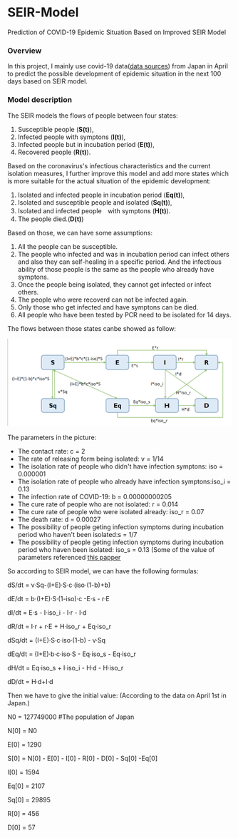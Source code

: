 # SEIR-Model
Prediction of COVID-19 Epidemic Situation Based on Improved SEIR Model

### Overview
In this project, I mainly use covid-19 data(<u>[data sources](https://www.mhlw.go.jp/stf/newpage_10651.html)</u>) from Japan in April to predict the possible development of epidemic situation in the next 100 days based on SEIR model.

### Model description
The SEIR models the flows of people between four states:
1) Susceptible people (**S(t)**), 
2) Infected people with symptons (**I(t)**), 
3) Infected people but in incubation period (**E(t)**),
4) Recovered people (**R(t)**). 

Based on the coronavirus's infectious characteristics and the current isolation measures, I further improve this model and add more states which is more suitable for the actual situation of the epidemic development: 
1) Isolated and infected people in incubation period (**Eq(t)**), 
2) Isolated and susceptible people and isolated (**Sq(t)**),
3) Isolated and infected people　with symptons (**H(t)**).
4) The people died.(**D(t)**)

Based on those, we can have some assumptions:
1) All the people can be susceptible.
2) The people who infected and was in incubation period can infect others and also they can self-healing in a specific period. And the infectious ability of those people is the same as the people who already have symptons.
3) Once the people being isolated, they cannot get infected or infect others.
4) The people who were recoverd can not be infected again.
5) Only those who get infected and have symptons can be died.
6) All people who have been tested by PCR need to be isolated for 14 days.


The flows between those states canbe showed as follow:

![Flows](/Flows.PNG "Flows between the states")

The parameters in the picture:
- The contact rate: c = 2
- The rate of releasing form being isolated: v = 1/14
- The isolation rate of people who didn't have infection symptons: iso = 0.000001
- The isolation rate of people who already have infection symptons:iso_i = 0.13
- The infection rate of COVID-19: b = 0.00000000205
- The cure rate of people who are not isolated: r = 0.014
- The cure rate of people who were isolated already: iso_r = 0.07
- The death rate: d = 0.00027
- The possibility of people geting infection symptoms during incubation period who haven't been isolated:s = 1/7
- The possibility of people geting infection symptoms during incubation period who haven been isolated: iso_s = 0.13
(Some of the value of parameters referenced <u>[this papper](http://www.zjujournals.com/med/CN/10.3785/j.issn.1008-9292.2020.02.05)</u>

So according to SEIR model, we can have the following formulas:

dS/dt = v·Sq-(I+E)·S·c·(iso·(1-b)+b)

dE/dt = b·(I+E)·S·(1-iso)·c -E·s - r·E

dI/dt = E·s - I·iso_i - I·r - I·d

dR/dt = I·r + r·E + H·iso_r + Eq·iso_r

dSq/dt = (I+E)·S·c·iso·(1-b) - v·Sq 

dEq/dt = (I+E)·b·c·iso·S - Eq·iso_s - Eq·iso_r

dH/dt = Eq·iso_s + I·iso_i - H·d - H·iso_r

dD/dt = H·d+I·d

Then we have to give the initial value:
(According to the data on April 1st in Japan.)

N0 = 127749000 #The population of Japan

N[0] = N0

E[0] = 1290

S[0] = N[0] - E[0] - I[0] - R[0] - D[0] - Sq[0] -Eq[0]

I[0] = 1594

Eq[0] = 2107

Sq[0] = 29895

R[0] = 456

D[0] = 57
    

